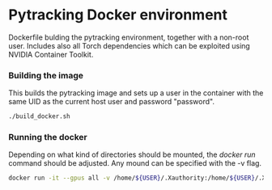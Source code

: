 Pytracking Docker environment
=========================

Dockerfile bulding the pytracking environment, together with a non-root user.
Includes also all Torch dependencies which can be exploited using NVIDIA Container Toolkit.

### Building the image
This builds the pytracking image and sets up a user in the container with the same UID as the current host user and password "password".
```bash
./build_docker.sh
```

### Running the docker
Depending on what kind of directories should be mounted, the *docker run* command should be adjusted. Any mound can be 
specified with the -v flag. 

```bash
docker run -it --gpus all -v /home/${USER}/.Xauthority:/home/${USER}/.Xauthority -e DISPLAY -v /tmp/.X11-unix/:/tmp/.X11-unix/ -v /home/${USER}/elia_franc_329:/home/${USER}/code -v /home/${USER}/dataset_processing/drone_dataset_split:/home/${USER}/drone_dataset_split -v /datasets/EV_UAV2:/home/${USER}/EV_UAV2 --rm --net=host pytracking_${USER} bash

```
